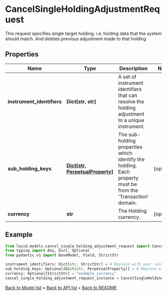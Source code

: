 # CancelSingleHoldingAdjustmentRequest

This request specifies single target holding. i.e. holding data that the  system should match. And deletes previous adjustment made to that holding
## Properties
Name | Type | Description | Notes
------------ | ------------- | ------------- | -------------
**instrument_identifiers** | **Dict[str, str]** | A set of instrument identifiers that can resolve the holding adjustment to a unique instrument. | 
**sub_holding_keys** | [**Dict[str, PerpetualProperty]**](PerpetualProperty.md) | The sub-holding properties which identify the holding. Each property must be from the &#39;Transaction&#39; domain. | [optional] 
**currency** | **str** | The Holding currency. | [optional] 
## Example

```python
from lusid.models.cancel_single_holding_adjustment_request import CancelSingleHoldingAdjustmentRequest
from typing import Any, Dict, Optional
from pydantic.v1 import BaseModel, Field, StrictStr

instrument_identifiers: Dict[str, StrictStr] = # Replace with your value
sub_holding_keys: Optional[Dict[str, PerpetualProperty]] = # Replace with your value
currency: Optional[StrictStr] = "example_currency"
cancel_single_holding_adjustment_request_instance = CancelSingleHoldingAdjustmentRequest(instrument_identifiers=instrument_identifiers, sub_holding_keys=sub_holding_keys, currency=currency)

```

[Back to Model list](../README.md#documentation-for-models) &#8226; [Back to API list](../README.md#documentation-for-api-endpoints) &#8226; [Back to README](../README.md)

